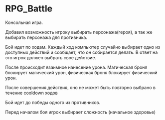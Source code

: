 # RPG_Battle
Консольная игра.

Добавил возможность игроку выбирать персонажа(героя), а так же выбирать персонажа для противника.

Бой идет по ходам. Каждый ход компьютер  случайно выбирает одно из доступных действий и сообщает, что он собирается делать. В ответ на это игрок  должен выбрать свое действие.

После происходит взаимное нанесение урона. Магическая броня блокирует магический урон, физическая броня блокирует физический урон.

После совершения действия, оно не может быть повторно выбрано в течение cooldown ходов

Бой идет до победы одного из противников.

Перед началом боя игрок выбирает сложность (начальное здоровье)
